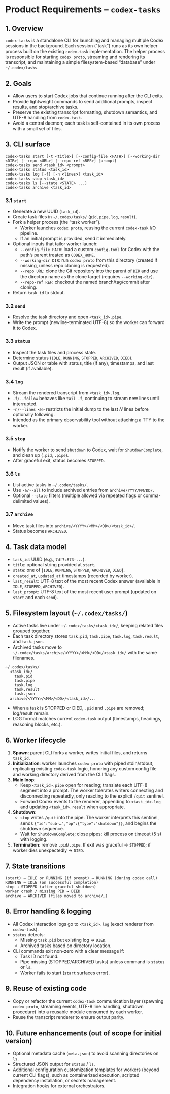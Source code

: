 # Product Requirements – `codex-tasks`

## 1. Overview
`codex-tasks` is a standalone CLI for launching and managing multiple Codex sessions in the background. Each session ("task") runs as its own helper process built on the existing `codex-task` implementation. The helper process is responsible for starting `codex proto`, streaming and rendering its transcript, and maintaining a simple filesystem-based “database” under `~/.codex/tasks`.

## 2. Goals
- Allow users to start Codex jobs that continue running after the CLI exits.
- Provide lightweight commands to send additional prompts, inspect results, and stop/archive tasks.
- Preserve the existing transcript formatting, shutdown semantics, and UTF-8 handling from `codex-task`.
- Avoid a central daemon; each task is self-contained in its own process with a small set of files.

## 3. CLI surface
```
codex-tasks start [-t <title>] [--config-file <PATH>] [--working-dir <DIR>] [--repo <URL>] [--repo-ref <REF>] [prompt]
codex-tasks send <task_id> <prompt>
codex-tasks status <task_id>
codex-tasks log [-f] [-n <lines>] <task_id>
codex-tasks stop <task_id>
codex-tasks ls [--state <STATE> ...]
codex-tasks archive <task_id>
```
### 3.1 `start`
- Generate a new UUID (`task_id`).
- Create task files in `~/.codex/tasks/` (`pid`, `pipe`, `log`, `result`).
- Fork a helper process (the “task worker”).
  - Worker launches `codex proto`, reusing the current `codex-task` I/O pipeline.
  - If an initial prompt is provided, send it immediately.
- Optional inputs that tailor worker launch:
  - `--config-file PATH`: load a custom `config.toml` for Codex with the path’s parent treated as `CODEX_HOME`.
  - `--working-dir DIR`: run `codex proto` from this directory (created if missing, unless repo cloning is requested).
  - `--repo URL`: clone the Git repository into the parent of `DIR` and use the directory name as the clone target (requires `--working-dir`).
  - `--repo-ref REF`: checkout the named branch/tag/commit after cloning.
- Return `task_id` to stdout.

### 3.2 `send`
- Resolve the task directory and open `<task_id>.pipe`.
- Write the prompt (newline-terminated UTF-8) so the worker can forward it to Codex.

### 3.3 `status`
- Inspect the task files and process state.
- Determine status (`IDLE`, `RUNNING`, `STOPPED`, `ARCHIVED`, `DIED`).
- Output JSON or table with status, title (if any), timestamps, and last result (if available).

### 3.4 `log`
- Stream the rendered transcript from `<task_id>.log`.
- `-f/--follow` behaves like `tail -f`, continuing to stream new lines until interrupted.
- `-n/--lines <N>` restricts the initial dump to the last *N* lines before optionally following.
- Intended as the primary observability tool without attaching a TTY to the worker.

### 3.5 `stop`
- Notify the worker to send `shutdown` to Codex, wait for `ShutdownComplete`, and clean up (`.pid`, `.pipe`).
- After graceful exit, status becomes `STOPPED`.

### 3.6 `ls`
- List active tasks in `~/.codex/tasks/`.
- Use `-a/--all` to include archived entries from `archive/YYYY/MM/DD/`.
- Optional `--state` filters (multiple allowed via repeated flags or comma-delimited values).

### 3.7 `archive`
- Move task files into `archive/<YYYY>/<MM>/<DD>/<task_id>/`.
- Status becomes `ARCHIVED`.

## 4. Task data model
- `task_id`: UUID (e.g., `7df7c873-...`).
- `title`: optional string provided at `start`.
- `state`: one of {`IDLE`, `RUNNING`, `STOPPED`, `ARCHIVED`, `DIED`}.
- `created_at`, `updated_at` timestamps (recorded by worker).
- `last_result`: UTF-8 text of the most recent Codex answer (available in `IDLE`, `STOPPED`, `ARCHIVED`).
- `last_prompt`: UTF-8 text of the most recent user prompt (updated on `start` and each `send`).

## 5. Filesystem layout (`~/.codex/tasks/`)
- Active tasks live under `~/.codex/tasks/<task_id>/`, keeping related files grouped together.
- Each task directory stores `task.pid`, `task.pipe`, `task.log`, `task.result`, and `task.json`.
- Archived tasks move to `~/.codex/tasks/archive/<YYYY>/<MM>/<DD>/<task_id>/` with the same filenames.

```
~/.codex/tasks/
  <task_id>/
    task.pid
    task.pipe
    task.log
    task.result
    task.json
  archive/<YYYY>/<MM>/<DD>/<task_id>/...
```
- When a task is STOPPED or DIED, `.pid` and `.pipe` are removed; log/result remain.
- LOG format matches current `codex-task` output (timestamps, headings, reasoning blocks, etc.).

## 6. Worker lifecycle
1. **Spawn**: parent CLI forks a worker, writes initial files, and returns `task_id`.
2. **Initialization**: worker launches `codex proto` with piped stdin/stdout, replicating existing `codex-task` logic, honoring any custom config file and working directory derived from the CLI flags.
3. **Main loop**:
   - Keep `<task_id>.pipe` open for reading; translate each UTF-8 segment into a prompt. The worker tolerates writers connecting and disconnecting repeatedly, only reacting to the explicit `/quit` sentinel.
   - Forward Codex events to the renderer, appending to `<task_id>.log` and updating `<task_id>.result` when appropriate.
4. **Shutdown**:
   - `stop` writes `/quit` into the pipe. The worker interprets this sentinel, sends `{"id":"sub-…","op":{"type":"shutdown"}}`, and begins the shutdown sequence.
   - Wait for `ShutdownComplete`; close pipes; kill process on timeout (5 s) with logging.
5. **Termination**: remove `.pid`/`.pipe`. If exit was graceful → `STOPPED`; if worker dies unexpectedly → `DIED`.

## 7. State transitions
```
(start) → IDLE or RUNNING (if prompt) ↔ RUNNING (during codex call)
RUNNING → IDLE (on successful completion)
stop → STOPPED (after graceful shutdown)
worker crash / missing PID → DIED
archive → ARCHIVED (files moved to archive/…)
```

## 8. Error handling & logging
- All Codex interaction logs go to `<task_id>.log` (exact renderer from `codex-task`).
- `status` detects:
  - Missing `task.pid` but existing log ⇒ `DIED`.
  - Archived tasks based on directory location.
- CLI commands exit non-zero with a clear message if:
  - Task ID not found.
  - Pipe missing (STOPPED/ARCHIVED tasks) unless command is `status` or `ls`.
  - Worker fails to start (`start` surfaces error).

## 9. Reuse of existing code
- Copy or refactor the current `codex-task` communication layer (spawning `codex proto`, streaming events, UTF-8 line handling, shutdown procedure) into a reusable module consumed by each worker.
- Reuse the transcript renderer to ensure output parity.

## 10. Future enhancements (out of scope for initial version)
- Optional metadata cache (`meta.json`) to avoid scanning directories on `ls`.
- Structured JSON output for `status` / `ls`.
- Additional configuration customization templates for workers (beyond current CLI flags), such as containerized execution, scripted dependency installation, or secrets management.
- Integration hooks for external orchestrators.
